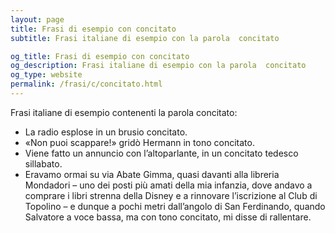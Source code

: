 ```yaml
---
layout: page
title: Frasi di esempio con concitato 
subtitle: Frasi italiane di esempio con la parola  concitato

og_title: Frasi di esempio con concitato 
og_description: Frasi italiane di esempio con la parola  concitato
og_type: website
permalink: /frasi/c/concitato.html
---
```


Frasi italiane di esempio contenenti la parola concitato:


- La radio esplose in un brusio concitato.
- «Non puoi scappare!» gridò Hermann in tono concitato.
- Viene fatto un annuncio con l’altoparlante, in un concitato tedesco sillabato.
- Eravamo ormai su via Abate Gimma, quasi davanti alla libreria Mondadori – uno dei posti più amati della mia infanzia, dove andavo a comprare i libri strenna della Disney e a rinnovare l’iscrizione al Club di Topolino – e dunque a pochi metri dall’angolo di San Ferdinando, quando Salvatore a voce bassa, ma con tono concitato, mi disse di rallentare.
